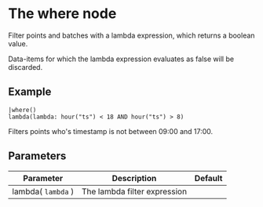 The where node
=====================

Filter points and batches with a lambda expression, which returns a boolean value.

Data-items for which the lambda expression evaluates as false will be discarded. 

Example
-------
    
    |where()
    lambda(lambda: hour("ts") < 18 AND hour("ts") > 8)
     
Filters points who's timestamp is not between 09:00 and 17:00.

Parameters
----------

Parameter     | Description | Default 
--------------|-------------|---------  
lambda( `lambda` ) | The lambda filter expression|
